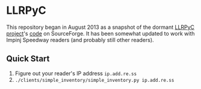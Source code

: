 # LLRPyC

This repository began in August 2013 as a snapshot of the dormant
[LLRPyC project][]'s [code][] on SourceForge.  It has been somewhat updated to
work with Impinj Speedway readers (and probably still other readers).

[LLRPyC project]: http://wiki.enneenne.com/index.php/LLRPyC
[code]: http://sourceforge.net/projects/llrpyc/.

## Quick Start

1. Figure out your reader's IP address `ip.add.re.ss`
2. `./clients/simple_inventory/simple_inventory.py ip.add.re.ss`
